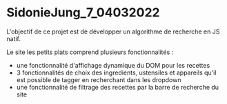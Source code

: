 # SidonieJung_7_04032022

L'objectif de ce projet est de développer un algorithme de recherche en JS natif. 

Le site les petits plats comprend plusieurs fonctionnalités : 
- une fonctionnalité d'affichage dynamique du DOM pour les recettes
- 3 fonctionnalités de choix des ingredients, ustensiles et appareils qu'il est possible de tagger en recherchant dans les dropdown
- une fonctionnalité de filtrage des recettes par la barre de recherche du site

